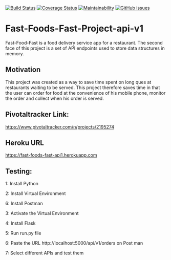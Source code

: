 [![Build Status](https://travis-ci.org/kamyaD/Fast-Foods-Fast-Project-api-v1.svg?branch=feature)](https://travis-ci.org/kamyaD/Fast-Foods-Fast-Project-api-v1) [![Coverage Status](https://coveralls.io/repos/github/kamyaD/Fast-Foods-Fast-Project-api-v1/badge.svg?branch=feature)](https://coveralls.io/github/kamyaD/Fast-Foods-Fast-Project-api-v1?branch=feature) [![Maintainability](https://api.codeclimate.com/v1/badges/e4fa30186d86ae785c7e/maintainability)](https://codeclimate.com/github/kamyaD/Fast-Foods-Fast-Project-api-v1/maintainability) 
[![GitHub issues](https://img.shields.io/github/issues/kamyaD/Fast-Foods-Fast-Project-api-v1.svg)](https://github.com/kamyaD/Fast-Foods-Fast-Project-api-v1/issues)


# Fast-Foods-Fast-Project-api-v1
Fast-Food-Fast is a food delivery service app for a restaurant. The second face of this project is a set of API endpoints used to store data structures in memory.

## Motivation

This project was created as a way to save time spent on long ques at restaurants waiting to be served. This project therefore saves time in that the user can order for food at the convenience of his mobile phone, monitor the order and collect when his order is served.

## Pivotaltracker Link:

https://www.pivotaltracker.com/n/projects/2195274

## Heroku URL

https://fast-foods-fast-api1.herokuapp.com

## Testing:
1: Install Python 

2: Install Virtual Environment

6: Install Postman

3: Activate the Virtual Environment

4: Install Flask
 
5: Run run.py file

6: Paste the URL http://localhost:5000/api/v1/orders on Post man

7: Select different APIs and test them 



